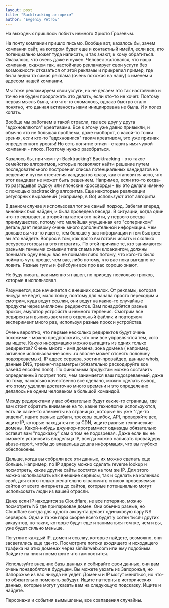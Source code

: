 ```yaml
---
layout: post
title: "Backtracking алгоритм"
author: "Evgeniy Petrov"
---
```


На выходных пришлось побыть немного Христо Грозевым.

На почту компании пришло письмо. Вообще вот, казалось бы, зачем компании сайт, на котором будет еще и контактный имейл,
если все, кто потенциально может туда написать, и так знают, к кому обратиться. Оказалось, что очень даже и нужен.
Человек жаловался, что наша компания, скажем так, настойчиво рекламирует свои услуги без возможности отказаться от этой
рекламы и прикрепил пример, где была видна та самая реклама (очень похожая на нашу) с именем и адресом нашей компании.

Мы тоже рекламируем свои услуги, но не делаем это так настойчиво и точно не будем продолжать это делать, если кто-то не
хочет. Поэтому первая мысль была, что что-то сломалось, однако быстро стало понятно, что данная активность нами
инициирована не была. И я полез копать.

Вообще мы работаем в такой отрасли, где все друг у друга "вдохновляются" креативами. Все к этому уже давно привыкли, и
обычно это не большая проблема, даже наоборот, с какой-то точки зрения, если кто-то "вдохновился" твоим креативом, это
уже признак определенного уровня! Но есть понятие этики - ставить имя чужой компании - плохо. Поэтому нужно разобраться.

Казалось бы, при чем тут Backtracking? Backtracking - это такое семейство алгоритмов, которые позволяют найти решение
путем последовательного построения списка потенциальных кандидатов на решение и путем отсечения кандидатов сразу, как
становится ясно, что этот кандидат не может быть решением. Например, если кто-то когда-то разгадывал судоку или японские
кроссворды - вы это делали именно с помощью backtracking алгоритма. Еще некоторые реализации регулярных выражений (
например, в Go) используют этот алгоритм.

В данном случае я использовал тот же самый подход. Забегая вперед, виновник был найден, и была проведена беседа. В
ситуации, когда один что-то скрывает, а второй пытается это найти, у первого всегда преимущество, потому что малейшая
упущенная его "соперником" деталь дает первому очень много дополнительной информации. Чем дольше вы что-то ищете, тем
больше у вас информации и тем быстрее вы это найдете. Вопрос в том, как долго вы готовы искать и сколько ресурсов готовы
на это потратить. По этой причине те, кто занимаются разными темными схемами типа спама или клоакингом, должны понимать
одну вещь: вас не поймали либо потому, что кого-то было поймать чуть проще, чем вас, либо потому, что вас пока выгодно
не ловить. Разные гуглы и фейсбуки все про вас хорошо знают.

Не буду писать, как именно я нашел, но приведу несколько трюков, которые я использовал.

Разумеется, все начинается с внешних ссылок. От рекламы, которая никуда не ведет, мало толку, поэтому для начала просто
переходим и смотрим, куда ведут ссылки, они ведут на какие-то случайные продукты через миллионы редиректов. Вам
понадобятся разные прокси, эмулятор устройств и немного терпения. Смотрим все редиректы и выписываем их в отдельный
файлик и повторяем эксперимент много раз, используя разные прокси устройства.

Очень вероятно, что первые несколько редиректов будут очень похожими - можно предположить, что они все управляются тем,
кого вы ищете. Какую информацию можно вытащить из одних только редиректов? Очень много - имя домена, зона домена (
например, активное использование зоны .ru вполне может отсеять половину подозреваемых), IP адрес сервера,
хостинг-провайдер, данные whois, данные DNS, трекинг-параметры (обязательно раскодируйте все base64 encoded поля). По
финальным продуктам можно составить определенный портрет того, чем занимается ваш подозреваемый, даже по тому, насколько
качественно все сделано, можно сделать вывод, что этому уделили достаточно много времени и это определенно делалось не
одним человеком а большой командой.

Между редиректами у вас обязательно будут какие-то страницы, где вам стоит обратить внимание на то, какие технологии
используются, есть ли какие-то элементы на страницах, которые вы уже "где-то видели", ищите разные дебаги, трекеры
ошибок, API, проверяйте все, ищите IP, которые находятся не за CDN, ищите разные технические домены. Какой-нибудь
джуниор-программист однажды обязательно оставит вам "подсказку" сам о том не подозревая. Даже если вы не сможете
установить владельца IP, всегда можно написать провайдеру abuse-report, чтобы до владельца дошла информация, что вы
глубоко обеспокоены.

Дальше, когда вы собрали все эти данные, их можно сделать еще больше. Например, по IP адресу можно сделать reverse
lookup и посмотреть, какие другие сайты хостятся на том же IP. Для этого можно использовать как внешние сервисы, так и
сделать на коленках свой, для этого только желательно ограничить список проверяемых сайтов от всего интернета до сайтов,
которые потенциально могут использовать люди из вашей отрасли.

Даже если IP находится за Cloudflare, не все потеряно, можно посмотреть NS где припаркован домен. Они обычно разные, но
Cloudflare всегда для одного аккаунта делает одинаковую пару NS серверов. Одна и та же пара скорее всего будет у сотен
тысяч других аккаунтов, но таких, которые будут еще и заниматься тем же, чем и вы, уже будет сильно меньше.

Погуглите каждый IP, домен и ссылку, которые найдете, возможно, они засветились еще где-то. Посмотрите потоки входящего
и исходящего трафика на этих доменах через similarweb.com или ему подобным. Зайдите на них и посмотрите что там
хостится.

Используйте внешние базы данных и собирайте свои данные, они вам очень понадобятся в будущем. Вы можете уехать из
Запорожья, но Запорожье из вас никуда не уедет. Домены и IP могут меняться, но что-то обязательно поменять забудут.
Ищите паттерны в исторических данных, которые могут указать вам на следующую подсказку. Ищите и найдете.

Персонажи и события вымышлены, все совпадения случайны.